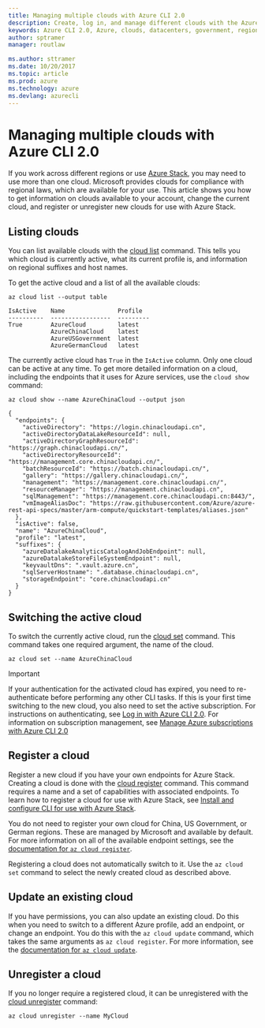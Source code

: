```yaml
---
title: Managing multiple clouds with Azure CLI 2.0
description: Create, log in, and manage different clouds with the Azure CLI 2.0.
keywords: Azure CLI 2.0, Azure, clouds, datacenters, government, region, china, germany
author: sptramer
manager: routlaw 

ms.author: sttramer
ms.date: 10/20/2017
ms.topic: article
ms.prod: azure
ms.technology: azure
ms.devlang: azurecli
---
```

# Managing multiple clouds with Azure CLI 2.0
If you work across different regions or use [Azure Stack](https://docs.microsoft.com/en-us/azure/azure-stack/user/), you may need to use more than one cloud. Microsoft provides clouds for compliance with regional laws, which are available for your use. This article shows you how to get information on clouds available to your account, change the current cloud, and register or unregister new clouds for use with Azure Stack.

## Listing clouds
You can list available clouds with the [cloud list](/cli/azure/cloud#list) command. This tells you which cloud is currently active, what its current profile is, and information on regional suffixes and host names.

To get the active cloud and a list of all the available clouds:

```azurecli
az cloud list --output table
```
```output
IsActive    Name               Profile
----------  -----------------  ---------
True        AzureCloud         latest
            AzureChinaCloud    latest
            AzureUSGovernment  latest
            AzureGermanCloud   latest
```
The currently active cloud has `True` in the `IsActive` column. Only one cloud can be active at any time. To get more detailed information on a cloud, including the endpoints that it uses for Azure services, use the `cloud show` command:

```azurecli
az cloud show --name AzureChinaCloud --output json
```
```output
{
  "endpoints": {
    "activeDirectory": "https://login.chinacloudapi.cn",
    "activeDirectoryDataLakeResourceId": null,
    "activeDirectoryGraphResourceId": "https://graph.chinacloudapi.cn/",
    "activeDirectoryResourceId": "https://management.core.chinacloudapi.cn/",
    "batchResourceId": "https://batch.chinacloudapi.cn/",
    "gallery": "https://gallery.chinacloudapi.cn/",
    "management": "https://management.core.chinacloudapi.cn/",
    "resourceManager": "https://management.chinacloudapi.cn",
    "sqlManagement": "https://management.core.chinacloudapi.cn:8443/",
    "vmImageAliasDoc": "https://raw.githubusercontent.com/Azure/azure-rest-api-specs/master/arm-compute/quickstart-templates/aliases.json"
  },
  "isActive": false,
  "name": "AzureChinaCloud",
  "profile": "latest",
  "suffixes": {
    "azureDatalakeAnalyticsCatalogAndJobEndpoint": null,
    "azureDatalakeStoreFileSystemEndpoint": null,
    "keyvaultDns": ".vault.azure.cn",
    "sqlServerHostname": ".database.chinacloudapi.cn",
    "storageEndpoint": "core.chinacloudapi.cn"
  }
}
```
## Switching the active cloud
To switch the currently active cloud, run the [cloud set](/cli/azure/cloud#set) command. This command takes one required argument, the name of the cloud.

```azurecli
az cloud set --name AzureChinaCloud
```
> [!IMPORTANT]
> If your authentication for the activated cloud has expired, you need to re-authenticate before performing any other CLI tasks. If this is your first time switching to the new cloud, you also need to set the active subscription.
> For instructions on authenticating, see [Log in with Azure CLI 2.0](authenticate-azure-cli.md). For information on subscription management, see [Manage Azure subscriptions with Azure CLI 2.0](manage-azure-subscriptions-azure-cli.md)
> 
> 

## Register a cloud
Register a new cloud if you have your own endpoints for Azure Stack. Creating a cloud is done with the [cloud register](/cli/azure/cloud#register) command. This command requires a name and a set of capabilities with associated endpoints. To learn how to register a cloud for use with Azure Stack, see [Install and configure CLI for use with Azure Stack](/azure/azure-stack/user/azure-stack-connect-cli#connect-to-azure-stack).  

You do not need to register your own cloud for China, US Government, or German regions. These are managed by Microsoft and available by default.  For more information on all of the available endpoint settings, see the [documentation for `az cloud register`](/cli/azure/cloud?view=azure-cli-latest#az_cloud_register).

Registering a cloud does not automatically switch to it. Use the `az cloud set` command to select the newly created cloud as described above.

## Update an existing cloud
If you have permissions, you can also update an existing cloud. Do this when you need to switch to a different Azure profile, add an endpoint, or change an endpoint.
You do this with the `az cloud update` command, which takes the same arguments as `az cloud register`. For more information, see the [documentation for `az cloud update`](/cli/azure/cloud?view=azure-cli-latest#az_cloud_update).

## Unregister a cloud
If you no longer require a registered cloud, it can be unregistered with the [cloud unregister](/cli/azure/cloud#unregister) command:

```azurecli
az cloud unregister --name MyCloud
```
